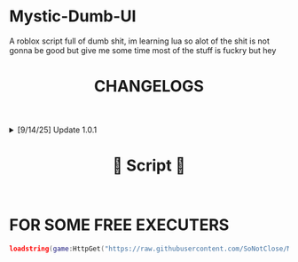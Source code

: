 # Mystic-Dumb-UI
A roblox script full of dumb shit, im learning lua so alot of the shit is not gonna be good but give me some time
most of the stuff is fuckry but hey


<h1 align="center">CHANGELOGS<br><br></h1>

<details>
  <summary>[9/14/25] Update 1.0.1</summary>
  <ul>
    <li>testing</li>
  </ul>
</details>


<h1 align="center"> 📑 Script 📑<br>
<br></h1>

# FOR SOME FREE EXECUTERS
```lua
loadstring(game:HttpGet("https://raw.githubusercontent.com/SoNotClose/Mystic-Dumb-UI/main/MysticRobloxUi/Mystic.lua"))()
```

#
